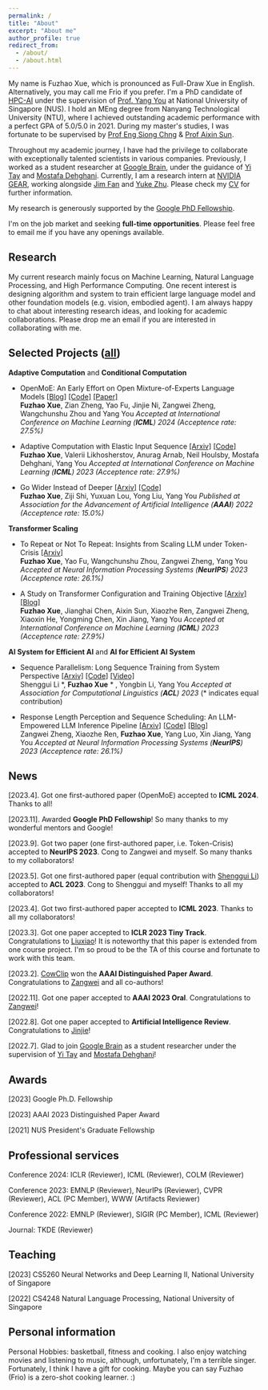 ```yaml
---
permalink: /
title: "About"
excerpt: "About me"
author_profile: true
redirect_from: 
  - /about/
  - /about.html
---
```


My name is Fuzhao Xue, which is pronounced as Full-Draw Xue in English. Alternatively, you may call me Frio if you prefer. I'm a PhD candidate of [HPC-AI](https://ai.comp.nus.edu.sg/) under the supervision of [Prof. Yang You](https://www.comp.nus.edu.sg/~youy/) at National University of Singapore (NUS). I hold an MEng degree from Nanyang Technological University (NTU), where I achieved outstanding academic performance with a perfect GPA of 5.0/5.0 in 2021. During my master's studies, I was fortunate to be supervised by [Prof Eng Siong Chng](https://www3.ntu.edu.sg/home/aseschng/default.html/) & [Prof Aixin Sun](https://personal.ntu.edu.sg/axsun/). 

Throughout my academic journey, I have had the privilege to collaborate with exceptionally talented scientists in various companies. Previously, I worked as a student researcher at  [Google Brain](https://research.google/teams/brain/), under the guidance of [Yi Tay](https://vanzytay.github.io/) and [Mostafa Dehghani](https://mostafadehghani.com/). Currently, I am a research intern at [NVIDIA GEAR](https://research.nvidia.com/labs/gear/), working alongside [Jim Fan](https://jimfan.me/) and [Yuke Zhu](https://www.cs.utexas.edu/~yukez/). Please check my [CV](/cv.pdf) for further information. 

My research is generously supported by the [Google PhD Fellowship](https://research.google/outreach/phd-fellowship/recipients/).

I'm on the job market and seeking **full-time opportunities**. Please feel free to email me if you have any openings available.

Research
------
My current research mainly focus on Machine Learning, Natural Language Processing, and High Performance Computing. One recent interest is designing algorithm and system to train efficient large language model and other foundation models (e.g. vision, embodied agent). I am always happy to chat about interesting research ideas, and looking for academic collaborations. Please drop me an email if you are interested in collaborating with me.  

Selected Projects ([all](https://xuefuzhao.github.io/publications/))
------
**Adaptive Computation** and **Conditional Computation**
* OpenMoE: An Early Effort on Open Mixture-of-Experts Language Models [[Blog]](https://www.notion.so/Aug-2023-OpenMoE-v0-2-Release-43808efc0f5845caa788f2db52021879) [[Code]](https://github.com/XueFuzhao/OpenMoE) [[Paper]](https://arxiv.org/abs/2402.01739) \
  **Fuzhao Xue**, Zian Zheng, Yao Fu, Jinjie Ni, Zangwei Zheng, Wangchunshu Zhou and Yang You
  *Accepted at International Conference on Machine Learning (**ICML**) 2024 (Acceptence rate: 27.5%)*
  
* Adaptive Computation with Elastic Input Sequence [[Arxiv]](https://arxiv.org/abs/2301.13195) [[Code]](https://github.com/google-research/scenic/tree/main/scenic/projects/adatape) \
  **Fuzhao Xue**, Valerii Likhosherstov, Anurag Arnab, Neil Houlsby, Mostafa Dehghani, Yang You
  *Accepted at International Conference on Machine Learning (**ICML**) 2023 (Acceptence rate: 27.9%)*
  
* Go Wider Instead of Deeper [[Arxiv]](https://arxiv.org/abs/2107.11817) [[Code]](https://github.com/XueFuzhao/WideNet_Code)  \
  **Fuzhao Xue**, Ziji Shi, Yuxuan Lou, Yong Liu, Yang You
  *Published at Association for the Advancement of Artificial Intelligence (**AAAI**) 2022 (Acceptence rate: 15.0%)*


**Transformer Scaling**
* To Repeat or Not To Repeat: Insights from Scaling LLM under Token-Crisis [[Arxiv]](https://arxiv.org/abs/2305.13230) \
  **Fuzhao Xue**, Yao Fu, Wangchunshu Zhou, Zangwei Zheng, Yang You
  *Accepted at Neural Information Processing Systems (**NeurIPS**) 2023 (Acceptence rate: 26.1%)*
  
* A Study on Transformer Configuration and Training Objective [[Arxiv]](https://arxiv.org/abs/2205.10505) [[Blog]](https://xuefuzhao.notion.site/What-is-the-relationship-between-training-objective-and-transformer-scaling-21bed80094734a0f970ec78df0e520e6) \
  **Fuzhao Xue**, Jianghai Chen, Aixin Sun, Xiaozhe Ren, Zangwei Zheng, Xiaoxin He, Yongming Chen, Xin Jiang, Yang You
  *Accepted at International Conference on Machine Learning (**ICML**) 2023 (Acceptence rate: 27.9%)*


**AI System for Efficient AI** and **AI for Efficient AI System**
* Sequence Parallelism: Long Sequence Training from System Perspective [[Arxiv]](https://arxiv.org/abs/2105.13120) [[Code]](https://github.com/google-research/scenic/tree/main/scenic/projects/adatape) [[Video]](https://www.youtube.com/watch?v=HLLVKb7Cszs)  \
  Shenggui Li \*, **Fuzhao Xue** * , Yongbin Li, Yang You
  *Accepted at Association for Computational Linguistics (**ACL**) 2023*  (\* indicates equal contribution)
  
* Response Length Perception and Sequence Scheduling: An LLM-Empowered LLM Inference Pipeline [[Arxiv]](https://arxiv.org/abs/2305.13144) [[Code]](https://github.com/zhengzangw/Sequence-Scheduling) [[Blog]](https://zhengzangw.github.io/blogs/seqsch/) \
  Zangwei Zheng, Xiaozhe Ren, **Fuzhao Xue**, Yang Luo, Xin Jiang, Yang You
  *Accepted at Neural Information Processing Systems (**NeurIPS**) 2023 (Acceptence rate: 26.1%)*
  
News
------
\[2023.4]. Got one first-authored paper (OpenMoE) accepted to **ICML 2024**. Thanks to all!

\[2023.11]. Awarded **Google PhD Fellowship**! So many thanks to my wonderful mentors and Google!

\[2023.9]. Got two paper (one first-authored paper, i.e. Token-Crisis) accepted to **NeurIPS 2023**. Cong to Zangwei and myself. So many thanks to my collaborators!

\[2023.5]. Got one first-authored paper (equal contribution with [Shenggui Li](https://scholar.google.com/citations?user=XuwmCz4AAAAJ&hl=en)) accepted to **ACL 2023**. Cong to Shenggui and myself! Thanks to all my collaborators!

\[2023.4]. Got two first-authored paper accepted to **ICML 2023**. Thanks to all my collaborators!

\[2023.3]. Got one paper accepted to **ICLR 2023 Tiny Track**. Congratulations to [Liuxiao](https://www.linkedin.com/in/xiao-liu-34971b205/?originalSubdomain=sg)! It is noteworthy that this paper is extended from one course project. I'm so proud to be the TA of this course and fortunate to work with this team.

\[2023.2]. [CowClip](https://arxiv.org/abs/2204.06240) won the **AAAI Distinguished Paper Award**. Congratulations to [Zangwei](https://zhengzangw.com/) and all co-authors!

\[2022.11]. Got one paper accepted to **AAAI 2023 Oral**. Congratulations to [Zangwei](https://zhengzangw.com/)!

\[2022.8]. Got one paper accepted to **Artificial Intelligence Review**. Congratulations to [Jinjie](http://jinjie.one/)!

\[2022.7]. Glad to join [Google Brain](https://research.google/teams/brain/) as a student researcher under the supervision of [Yi Tay](https://vanzytay.github.io/) and [Mostafa Dehghani](https://mostafadehghani.com/)!


Awards
------
\[2023] Google Ph.D. Fellowship

\[2023] AAAI 2023 Distinguished Paper Award

\[2021] NUS President's Graduate Fellowship

Professional services
------
Conference 2024:  ICLR (Reviewer), ICML (Reviewer), COLM (Reviewer)

Conference 2023:  EMNLP (Reviewer), NeurIPs (Reviewer), CVPR (Reviewer), ACL (PC Member), WWW (Artifacts Reviewer)

Conference 2022: EMNLP (Reviewer), SIGIR (PC Member), ICML (Reviewer)

Journal: TKDE (Reviewer)

Teaching
------
\[2023] CS5260 Neural Networks and Deep Learning II, National University of Singapore

\[2022] CS4248 Natural Language Processing, National University of Singapore

Personal information
------
Personal Hobbies: basketball, fitness and cooking. I also enjoy watching movies and listening to music, although, unfortunately, I'm a terrible singer. Fortunately, I think I have a gift for cooking. Maybe you can say Fuzhao (Frio) is a zero-shot cooking learner. :)
